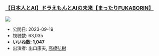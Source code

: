 ### [【日本人とAI】ドラえもんとAIの未来【まったりFUKABORIN】](https://www.youtube.com/watch?v=Mwqc23T5qgY)
[![](https://img.youtube.com/vi/Mwqc23T5qgY/sddefault.jpg)](https://www.youtube.com/watch?v=Mwqc23T5qgY)
-   公開日: 2023-09-19
-   視聴数: 63,035
-   **いいね数: 1,047**
-   出演者: 出口康夫, [高橋弘樹](/rehacq_fan/people/高橋弘樹 "wikilink")
